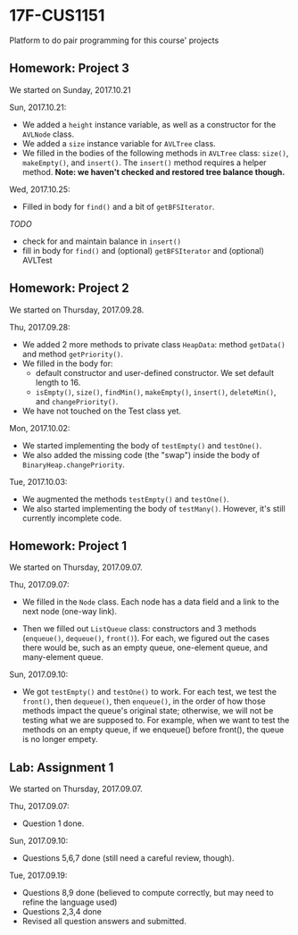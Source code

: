 # 17F-CUS1151
Platform to do pair programming for this course' projects

## Homework: Project 3
We started on Sunday, 2017.10.21

Sun, 2017.10.21:
* We added a `height` instance variable, as well as a constructor for the `AVLNode` class.
* We added a `size` instance variable for `AVLTree` class.
* We filled in the bodies of the following methods in `AVLTree` class: `size()`, `makeEmpty()`, and `insert()`. The `insert()` method requires a helper method. **Note: we haven't checked and restored tree balance though.**

Wed, 2017.10.25:
* Filled in body for `find()` and a bit of `getBFSIterator`.

*TODO*
 * check for and maintain balance in `insert()`
 * fill in body for `find()` and (optional) `getBFSIterator` and (optional) AVLTest

## Homework: Project 2
We started on Thursday, 2017.09.28.

Thu, 2017.09.28:
* We added 2 more methods to private class `HeapData`: method `getData()` and method `getPriority()`.
* We filled in the body for:
  * default constructor and user-defined constructor. We set default length to 16.
  * `isEmpty()`, `size()`, `findMin()`, `makeEmpty()`, `insert()`, `deleteMin()`, and `changePriority()`. 
* We have not touched on the Test class yet. 

Mon, 2017.10.02:
* We started implementing the body of `testEmpty()` and `testOne()`.
* We also added the missing code (the "swap") inside the body of `BinaryHeap.changePriority`.

Tue, 2017.10.03:
* We augmented the methods `testEmpty()` and `testOne()`. 
* We also started implementing the body of `testMany()`. However, it's still currently incomplete code.

## Homework: Project 1
We started on Thursday, 2017.09.07.

Thu, 2017.09.07:
* We filled in the `Node` class. Each node has a data field and a link to the next node (one-way link).

* Then we filled out `ListQueue` class: constructors and 3 methods (`enqueue()`, `dequeue()`, `front()`). For each, we figured out the cases there would be, such as an empty queue, one-element queue, and many-element queue.

Sun, 2017.09.10:
* We got `testEmpty()` and `testOne()` to work. 
For each test, we test the `front()`, then `dequeue()`, then `enqueue()`, in the order of how those methods impact the queue's original state; otherwise, we will not be testing what we are supposed to. For example, when we want to test the methods on an empty queue, if we enqueue() before front(), the queue is no longer empety.

## Lab: Assignment 1
We started on Thursday, 2017.09.07.

Thu, 2017.09.07:
* Question 1 done.

Sun, 2017.09.10:
* Questions 5,6,7 done (still need a careful review, though).

Tue, 2017.09.19:
* Questions 8,9 done (believed to compute correctly, but may need to refine the language used)
* Questions 2,3,4 done
* Revised all question answers and submitted.


